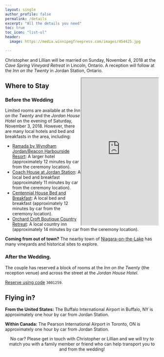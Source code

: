 ```yaml
---
layout: single
author_profile: false
permalink: /details
excerpt: "All the details you need" 
toc: true
toc_icon: "list-ul"
header: 
  image: https://media.winnipegfreepress.com/images/454425.jpg
  
---
```

Christopher and Lillian will be married on Sunday, November 4, 2018 at the *Cave Spring Vineyard Retreat* in Lincoln, Ontario. A reception will follow at the *Inn on the Twenty* in Jordan Station, Ontario. 
<iframe src="https://www.google.com/maps/d/embed?mid=1ACo_8TfoWOWyFBcGTxdNiJ8jP69vp_p-&hl=en" width="50%" height="480" style="float:right"></iframe>

## Where to Stay

### Before the Wedding

Limited rooms are available at the *Inn on the Twenty* and the *Jordan House Hotel* on the evening of Saturday, November 3, 2018. However, there are many local hotels and bed and breakfasts in the area, including:

* [Ramada by Wyndham Jordan/Beacon Harbourside Resort](https://www.wyndhamhotels.com/ramada/jordan-station-ontario/ramada-jordan-beacon-harbourside-resort/overview?CID=LC:RA::GGL:RIO:National:47028&iata=00065402): A larger hotel (approximately 12 minutes by car from the ceremony location).
* [Coach House at Jordan Station](http://coachhousejordan.ca/): A local bed and breakfast (approximately 11 minutes by car from the ceremony location).
* [Centennial House Bed and Breakfast](http://m.centennialbnb.com/): A local bed and breakfast (approximately 12 minutes by car from the ceremony location).
* [Orchard Croft Boutique Country Retreat](https://www.orchardcroft.ca/): A local country inn (approximately 14 minutes by car from the ceremony location).

**Coming from out of town?** The nearby town of [Niagara-on-the-Lake](https://www.niagaraonthelake.com/) has many vineyards and historical sites to explore.

### After the Wedding.

The couple has reserved a block of rooms at the *Inn on the Twenty* (the reception venue) and across the street at the *Jordan House Hotel*.

[Reserve using code](https://innonthetwenty.com/) `3001259`.


## Flying in?
<i class="fas fa-plane"></i> **From the United States:** The Buffalo International Airport in Buffalo, NY is approximately one hour by car from Jordan Station.

<i class="fas fa-plane"></i> **Within Canada:** The Pearson International Airport in Toronto, ON is approximately one hour by car from Jordan Station. 

<center>
  No car? Please get in touch with Christopher or Lillian and we will try to match you with a family member or friend who can help transport you to and from the wedding! </center>
